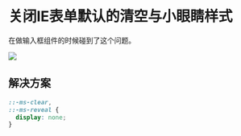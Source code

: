 # 关闭IE表单默认的清空与小眼睛样式

在做输入框组件的时候碰到了这个问题。

![](https://s1.ax1x.com/2020/09/05/wVCult.png)



## 解决方案

```CSS
::-ms-clear,
::-ms-reveal {
  display: none;
}
```

